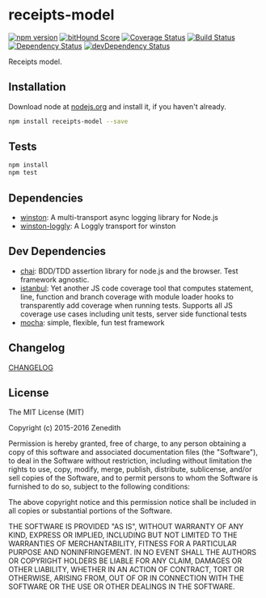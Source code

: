 # receipts-model
[![npm version](https://badge.fury.io/js/receipts-model.svg)](https://badge.fury.io/js/receipts-model)
[![bitHound Score](https://www.bithound.io/github/receipts/npm-receipts-model/badges/score.svg)](https://www.bithound.io/github/receipts/npm-receipts-model)
[![Coverage Status](https://coveralls.io/repos/receipts/npm-receipts-model/badge.svg?branch=master&service=github)](https://coveralls.io/github/receipts/npm-receipts-model?branch=master)
[![Build Status](https://travis-ci.org/receipts/npm-receipts-model.svg)](https://travis-ci.org/receipts/npm-receipts-model)
[![Dependency Status](https://david-dm.org/receipts/npm-receipts-model.svg)](https://david-dm.org/receipts/npm-receipts-model)
[![devDependency Status](https://david-dm.org/receipts/npm-receipts-model/dev-status.svg)](https://david-dm.org/receipts/npm-receipts-model#info=devDependencies)

Receipts model.

## Installation

Download node at [nodejs.org](http://nodejs.org) and install it, if you haven't already.

```sh
npm install receipts-model --save
```


## Tests

```sh
npm install
npm test
```

## Dependencies

- [winston](https://github.com/winstonjs/winston): A multi-transport async logging library for Node.js
- [winston-loggly](https://github.com/indexzero/winston-loggly): A Loggly transport for winston

## Dev Dependencies

- [chai](https://github.com/chaijs/chai): BDD/TDD assertion library for node.js and the browser. Test framework agnostic.
- [istanbul](https://github.com/gotwarlost/istanbul): Yet another JS code coverage tool that computes statement, line, function and branch coverage with module loader hooks to transparently add coverage when running tests. Supports all JS coverage use cases including unit tests, server side functional tests
- [mocha](https://github.com/mochajs/mocha): simple, flexible, fun test framework


## Changelog

[CHANGELOG](CHANGELOG.md)


## License
The MIT License (MIT)

Copyright (c) 2015-2016 Zenedith

Permission is hereby granted, free of charge, to any person obtaining a copy
of this software and associated documentation files (the "Software"), to deal
in the Software without restriction, including without limitation the rights
to use, copy, modify, merge, publish, distribute, sublicense, and/or sell
copies of the Software, and to permit persons to whom the Software is
furnished to do so, subject to the following conditions:

The above copyright notice and this permission notice shall be included in all
copies or substantial portions of the Software.

THE SOFTWARE IS PROVIDED "AS IS", WITHOUT WARRANTY OF ANY KIND, EXPRESS OR
IMPLIED, INCLUDING BUT NOT LIMITED TO THE WARRANTIES OF MERCHANTABILITY,
FITNESS FOR A PARTICULAR PURPOSE AND NONINFRINGEMENT. IN NO EVENT SHALL THE
AUTHORS OR COPYRIGHT HOLDERS BE LIABLE FOR ANY CLAIM, DAMAGES OR OTHER
LIABILITY, WHETHER IN AN ACTION OF CONTRACT, TORT OR OTHERWISE, ARISING FROM,
OUT OF OR IN CONNECTION WITH THE SOFTWARE OR THE USE OR OTHER DEALINGS IN THE
SOFTWARE.